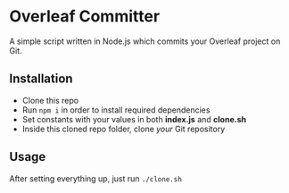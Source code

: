 # Overleaf Committer

A simple script written in Node.js which commits your Overleaf project on Git.

## Installation

- Clone this repo
- Run `npm i` in order to install required dependencies
- Set constants with your values in both **index.js** and **clone.sh**
- Inside this cloned repo folder, clone *your* Git repository

## Usage

After setting everything up, just run `./clone.sh`
